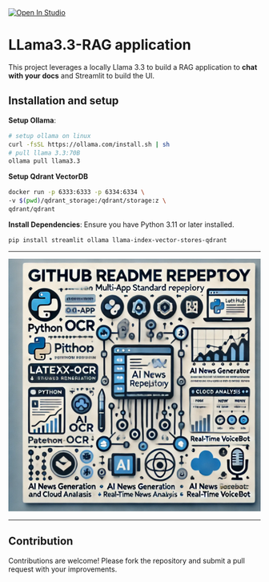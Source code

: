 <a target="_blank" href="https://lightning.ai/akshay-ddods/studios/rag-using-llama-3-3-by-meta-ai">
  <img src="https://pl-bolts-doc-images.s3.us-east-2.amazonaws.com/app-2/studio-badge.svg" alt="Open In Studio"/>
</a>

# LLama3.3-RAG application

This project leverages a locally Llama 3.3 to build a RAG application to **chat with your docs** and Streamlit to build the UI.


## Installation and setup

**Setup Ollama**:
   ```bash
   # setup ollama on linux
   curl -fsSL https://ollama.com/install.sh | sh
   # pull llama 3.3:70B
   ollama pull llama3.3
   ```
**Setup Qdrant VectorDB**
   ```bash
   docker run -p 6333:6333 -p 6334:6334 \
   -v $(pwd)/qdrant_storage:/qdrant/storage:z \
   qdrant/qdrant
   ```

**Install Dependencies**:
   Ensure you have Python 3.11 or later installed.
   ```bash
   pip install streamlit ollama llama-index-vector-stores-qdrant
   ```


---
![Alt Text](./resources/image.png)

---

## Contribution

Contributions are welcome! Please fork the repository and submit a pull request with your improvements.
